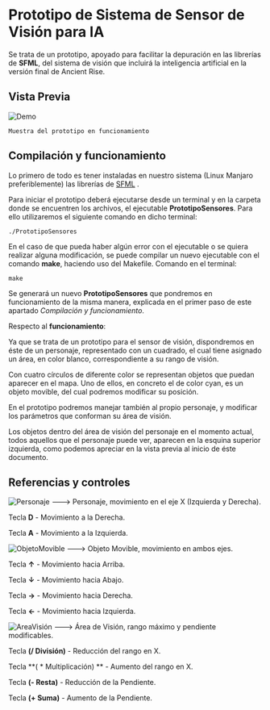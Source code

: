# Prototipo de Sistema de Sensor de Visión para IA
Se trata de un prototipo, apoyado para facilitar la depuración en las librerías de **SFML**, del sistema de visión que incluirá la inteligencia artificial en la versión final de Ancient Rise.

## Vista Previa
   ![Demo](https://i.imgur.com/ezuL9Ka.gif)
   ```
   Muestra del prototipo en funcionamiento
   ```
## Compilación y funcionamiento
Lo primero de todo es tener instaladas en nuestro sistema (Linux Manjaro preferiblemente) las librerías de [SFML](https://www.sfml-dev.org/download.php) .

Para iniciar el prototipo deberá ejecutarse desde un terminal y en la carpeta donde se encuentren los archivos, el ejecutable **PrototipoSensores**. Para ello utilizaremos el siguiente comando en dicho terminal:
 ```
 ./PrototipoSensores
 ```

En el caso de que pueda haber algún error con el ejecutable o se quiera realizar alguna modificación, se puede compilar un nuevo ejecutable con el comando **make**, haciendo uso del Makefile. Comando en el terminal:
 ```
 make
 ```
 Se generará un nuevo **PrototipoSensores** que pondremos en funcionamiento de la misma manera, explicada en el primer paso de este apartado *Compilación y funcionamiento*.
 
 Respecto al **funcionamiento**:
 
 Ya que se trata de un prototipo para el sensor de visión, dispondremos en éste de un personaje, representado con un cuadrado, el cual tiene asignado un área, en color blanco, correspondiente a su rango de visión.
 
 Con cuatro círculos de diferente color se representan objetos que puedan aparecer en el mapa. Uno de ellos, en concreto el de color cyan, es un objeto movible, del cual podremos modificar su posición.
 
 En el prototipo podremos manejar también al propio personaje, y modificar los parámetros que conforman su área de visión.

Los objetos dentro del área de visión del personaje en el momento actual, todos aquellos que el personaje puede ver, aparecen en la esquina superior izquierda, como podemos apreciar en la vista previa al inicio de éste documento. 

## Referencias y controles

![Personaje](https://i.imgur.com/OraMJHD.png) ---> Personaje, movimiento en el eje X (Izquierda y Derecha).

Tecla **D** - Movimiento a la Derecha.

Tecla **A** - Movimiento a la Izquierda.

![ObjetoMovible](https://i.imgur.com/kgofYSa.png) ---> Objeto Movible, movimiento en ambos ejes.

Tecla **↑** - Movimiento hacia Arriba.

Tecla **↓** - Movimiento hacia Abajo.

Tecla **→** - Movimiento hacia Derecha.

Tecla **←** - Movimiento hacia Izquierda.

![AreaVisión](https://i.imgur.com/kgofYSa.png) ---> Área de Visión, rango máximo y pendiente modificables.

Tecla **(/ División)** - Reducción del rango en X.

Tecla **( * Multiplicación) ** - Aumento del rango en X.

Tecla **(- Resta)** - Reducción de la Pendiente.

Tecla **(+ Suma)** - Aumento de la Pendiente.
